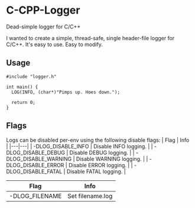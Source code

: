 # C-CPP-Logger
Dead-simple logger for C/C++

I wanted to create a simple, thread-safe, single header-file logger for C/C++. It's easy to use. Easy to modify.

## Usage
```
#include "logger.h"

int main() {
  LOG(INFO, (char*)"Pimps up. Hoes down.");
  
  return 0;
}
```

## Flags
Logs can be disabled per-env using the following disable flags:
| Flag | Info |
|---|---|
| -DLOG_DISABLE_INFO | Disable INFO logging. |
| -DLOG_DISABLE_DEBUG | Disable DEBUG logging. |
| -DLOG_DISABLE_WARNING | Disable WARNING logging. |
| -DLOG_DISABLE_ERROR | Disable ERROR logging. |
| -DLOG_DISABLE_FATAL | Disable FATAL logging. |

| Flag | Info |
|---|---|
| -DLOG_FILENAME | Set filename.log |
